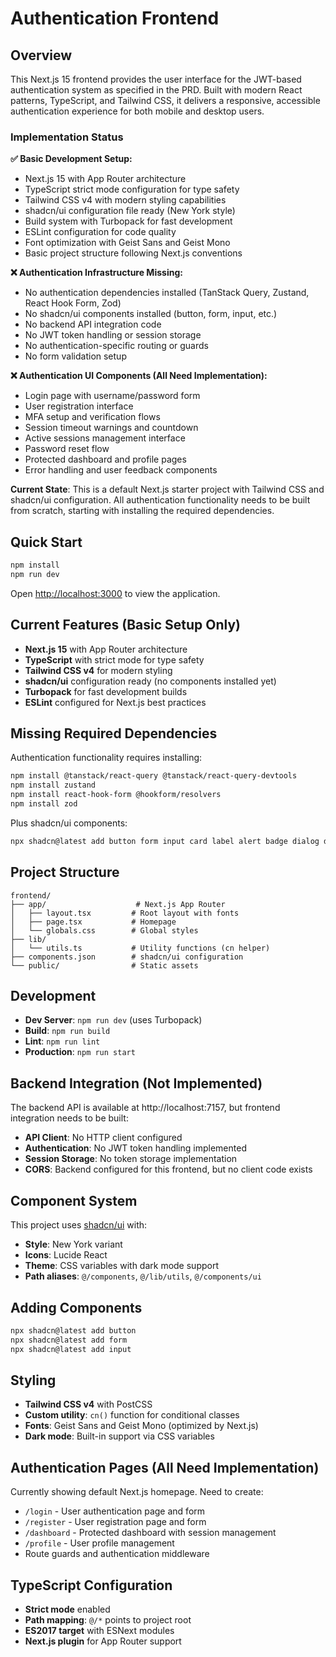 # Authentication Frontend

## Overview

This Next.js 15 frontend provides the user interface for the JWT-based authentication system as specified in the PRD. Built with modern React patterns, TypeScript, and Tailwind CSS, it delivers a responsive, accessible authentication experience for both mobile and desktop users.

### Implementation Status

**✅ Basic Development Setup:**
- Next.js 15 with App Router architecture  
- TypeScript strict mode configuration for type safety
- Tailwind CSS v4 with modern styling capabilities
- shadcn/ui configuration file ready (New York style)
- Build system with Turbopack for fast development
- ESLint configuration for code quality
- Font optimization with Geist Sans and Geist Mono
- Basic project structure following Next.js conventions

**❌ Authentication Infrastructure Missing:**
- No authentication dependencies installed (TanStack Query, Zustand, React Hook Form, Zod)
- No shadcn/ui components installed (button, form, input, etc.)
- No backend API integration code
- No JWT token handling or session storage
- No authentication-specific routing or guards
- No form validation setup

**❌ Authentication UI Components (All Need Implementation):**
- Login page with username/password form
- User registration interface
- MFA setup and verification flows
- Session timeout warnings and countdown
- Active sessions management interface
- Password reset flow
- Protected dashboard and profile pages
- Error handling and user feedback components

**Current State**: This is a default Next.js starter project with Tailwind CSS and shadcn/ui configuration. All authentication functionality needs to be built from scratch, starting with installing the required dependencies.

## Quick Start

```bash
npm install
npm run dev
```

Open [http://localhost:3000](http://localhost:3000) to view the application.

## Current Features (Basic Setup Only)

- **Next.js 15** with App Router architecture
- **TypeScript** with strict mode for type safety  
- **Tailwind CSS v4** for modern styling
- **shadcn/ui** configuration ready (no components installed yet)
- **Turbopack** for fast development builds
- **ESLint** configured for Next.js best practices

## Missing Required Dependencies

Authentication functionality requires installing:
```bash
npm install @tanstack/react-query @tanstack/react-query-devtools
npm install zustand
npm install react-hook-form @hookform/resolvers  
npm install zod
```

Plus shadcn/ui components:
```bash
npx shadcn@latest add button form input card label alert badge dialog dropdown-menu
```

## Project Structure

```
frontend/
├── app/                    # Next.js App Router
│   ├── layout.tsx         # Root layout with fonts
│   ├── page.tsx           # Homepage
│   └── globals.css        # Global styles
├── lib/
│   └── utils.ts           # Utility functions (cn helper)
├── components.json        # shadcn/ui configuration
└── public/                # Static assets
```

## Development

- **Dev Server**: `npm run dev` (uses Turbopack)
- **Build**: `npm run build`
- **Lint**: `npm run lint`
- **Production**: `npm run start`

## Backend Integration (Not Implemented)

The backend API is available at http://localhost:7157, but frontend integration needs to be built:
- **API Client**: No HTTP client configured
- **Authentication**: No JWT token handling implemented  
- **Session Storage**: No token storage implementation
- **CORS**: Backend configured for this frontend, but no client code exists

## Component System

This project uses [shadcn/ui](https://ui.shadcn.com/) with:
- **Style**: New York variant
- **Icons**: Lucide React
- **Theme**: CSS variables with dark mode support
- **Path aliases**: `@/components`, `@/lib/utils`, `@/components/ui`

## Adding Components

```bash
npx shadcn@latest add button
npx shadcn@latest add form
npx shadcn@latest add input
```

## Styling

- **Tailwind CSS v4** with PostCSS
- **Custom utility**: `cn()` function for conditional classes
- **Fonts**: Geist Sans and Geist Mono (optimized by Next.js)
- **Dark mode**: Built-in support via CSS variables

## Authentication Pages (All Need Implementation)

Currently showing default Next.js homepage. Need to create:
- `/login` - User authentication page and form
- `/register` - User registration page and form
- `/dashboard` - Protected dashboard with session management
- `/profile` - User profile management
- Route guards and authentication middleware

## TypeScript Configuration

- **Strict mode** enabled
- **Path mapping**: `@/*` points to project root
- **ES2017 target** with ESNext modules
- **Next.js plugin** for App Router support
